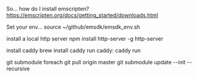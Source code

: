 So... how do I install emscripten?
https://emscripten.org/docs/getting_started/downloads.html

Set your env...
source ~/github/emsdk/emsdk_env.sh

install a local http server
npm install http-server -g
http-server

install caddy
brew install caddy
run caddy: caddy run

git submodule foreach git pull origin master
git submodule update --init --recursive